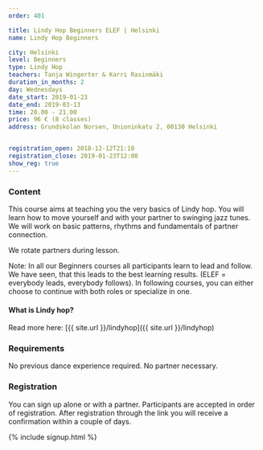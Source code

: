 ```yaml
---
order: 401

title: Lindy Hop Beginners ELEF | Helsinki
name: Lindy Hop Beginners

city: Helsinki
level: Beginners
type: Lindy Hop
teachers: Tanja Wingerter & Karri Rasinmäki
duration_in_months: 2
day: Wednesdays
date_start: 2019-01-23
date_end: 2019-03-13
time: 20.00 - 21.00
price: 96 € (8 classes)
address: Grundskolan Norsen, Unioninkatu 2, 00130 Helsinki


registration_open: 2018-12-12T21:10
registration_close: 2019-01-23T12:00
show_reg: true
---
```


### Content
This course aims at teaching you the very basics of Lindy hop. You will learn how to move yourself and with your partner to swinging jazz tunes. We will work on basic patterns, rhythms and fundamentals of partner connection.

We rotate partners during lesson.

Note: In all our Beginners courses all participants learn to lead and follow. We have seen, that this leads to the best learning results. (ELEF = everybody leads, everybody follows). In following courses, you can either choose to continue with both roles or specialize in one.

#### What is Lindy hop?
Read more here: [{{ site.url }}/lindyhop]({{ site.url }}/lindyhop)

### Requirements
No previous dance experience required. No partner necessary.

### Registration
You can sign up alone or with a partner. Participants are accepted in order of registration. After registration through the link you will receive a confirmation within a couple of days.

{% include signup.html %}



